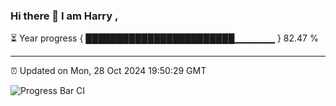 ### Hi there 👋 I am Harry , 

⏳ Year progress { ████████████████████████▁▁▁▁▁▁ } 82.47 %

---

⏰ Updated on Mon, 28 Oct 2024 19:50:29 GMT

![Progress Bar CI](https://github.com/duykhang68/duykhang68/workflows/Progress%20Bar%20CI/badge.svg)
